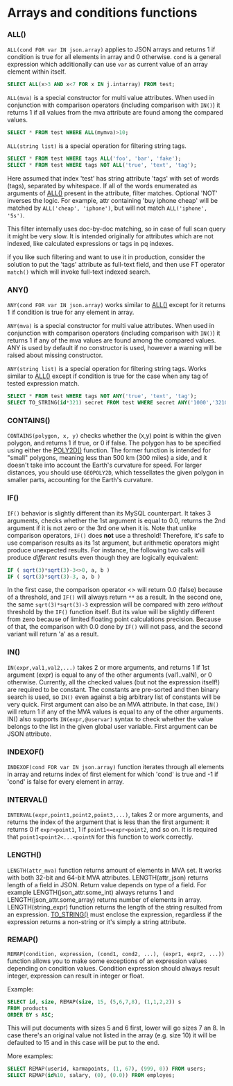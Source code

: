 # Arrays and conditions functions

### ALL()
`ALL(cond FOR var IN json.array)` applies to JSON arrays and returns 1 if condition is true for all elements in array and 0 otherwise. `cond` is a general expression which additionally can use `var` as current value of an array element within itself.

```sql
SELECT ALL(x>3 AND x<7 FOR x IN j.intarray) FROM test;
```

`ALL(mva)` is a special constructor for multi value attributes. When used in conjunction with comparison operators (including comparison with `IN()`) it returns 1 if all values from the mva attribute are found among the compared values.

```sql
SELECT * FROM test WHERE ALL(mymva)>10;
```

`ALL(string list)` is a special operation for filtering string tags.    

```sql
SELECT * FROM test WHERE tags ALL('foo', 'bar', 'fake');
SELECT * FROM test WHERE tags NOT ALL('true', 'text', 'tag');
```

Here assumed that index 'test' has string attribute 'tags' with set of words (tags), separated by whitespace. If all of the words enumerated as arguments of [ALL()](../Functions/Arrays_and_conditions_functions.md#ALL%28%29) present in the attribute, filter matches. Optional 'NOT' inverses the logic. For example, attr containing 'buy iphone cheap' will be matched by `ALL('cheap', 'iphone')`, but will not match `ALL('iphone', '5s')`.

This filter internally uses doc-by-doc matching, so in case of full scan query it might be very slow. It is intended originally for attributes which are not indexed, like calculated expressions or tags in pq indexes.

if you like such filtering and want to use it in production, consider the solution to put the 'tags' attribute as full-text field, and then use FT operator `match()` which will invoke full-text indexed search.       

### ANY()
`ANY(cond FOR var IN json.array)` works similar to [ALL()](../Functions/Arrays_and_conditions_functions.md#ALL%28%29) except for it returns 1 if condition is true for any element in array.

`ANY(mva)` is a special constructor for multi value attributes. When used in conjunction with comparison operators (including comparison with `IN()`) it returns 1 if any of the mva values are found among the compared values. ANY is used by default if no constructor is used, however a warning will be raised about missing constructor.

`ANY(string list)` is a special operation for filtering string tags.  Works similar to [ALL()](../Functions/Arrays_and_conditions_functions.md#ALL%28%29) except if condition is true for the case when any tag of tested expression match.

```sql
SELECT * FROM test WHERE tags NOT ANY('true', 'text', 'tag');
SELECT TO_STRING(id*321) secret FROM test WHERE secret ANY('1000','3210');
```

### CONTAINS()

`CONTAINS(polygon, x, y)` checks whether the (x,y) point is within the given polygon, and returns 1 if true, or 0 if false. The polygon has to be specified using either the  [POLY2D()](../Functions/Geo_spatial_functions.md#POLY2D%28%29) function. The former function is intended for "small" polygons, meaning less than 500 km (300 miles) a side, and it doesn't take into account the Earth's curvature for speed. For larger distances, you should use `GEOPOLY2D`, which tessellates the given polygon in smaller parts, accounting for the Earth's curvature.

### IF()

`IF()` behavior is slightly different than its MySQL counterpart. It takes 3 arguments, checks whether the 1st argument is equal to 0.0, returns the 2nd argument if it is not zero or the 3rd one when it is. Note that unlike comparison operators, `IF()` does **not** use a threshold! Therefore, it's safe to use comparison results as its 1st argument, but arithmetic operators might produce unexpected results. For instance, the following two calls will produce *different* results even though they are logically equivalent:

```sql
IF ( sqrt(3)*sqrt(3)-3<>0, a, b )
IF ( sqrt(3)*sqrt(3)-3, a, b )
```

In the first case, the comparison operator <> will return 0.0 (false) because of a threshold, and `IF()` will always return `**` as a result. In the second one, the same `sqrt(3)*sqrt(3)-3` expression will be compared with zero *without* threshold by the `IF()` function itself. But its value will be slightly different from zero because of limited floating point calculations precision. Because of that, the comparison with 0.0 done by `IF()` will not pass, and the second variant will return 'a' as a result.


### IN()
`IN(expr,val1,val2,...)` takes 2 or more arguments, and returns 1 if 1st argument (expr) is equal to any of the other arguments (val1..valN), or 0 otherwise. Currently, all the checked values (but not the expression itself!) are required to be constant. The constants are pre-sorted and then binary search is used, so `IN()` even against a big arbitrary list of constants will be very quick. First argument can also be an MVA attribute. In that case, `IN()` will return 1 if any of the MVA values is equal to any of the other arguments. IN() also supports `IN(expr,@uservar)` syntax to check whether the value belongs to the list in the given global user variable. First argument can be JSON attribute.

### INDEXOF()
`INDEXOF(cond FOR var IN json.array)` function iterates through all elements in array and returns index of first element for which 'cond' is true and -1 if 'cond' is false for every element in array.

### INTERVAL()
`INTERVAL(expr,point1,point2,point3,...)`, takes 2 or more arguments, and returns the index of the argument that is less than the first argument: it returns 0 if `expr<point1`, 1 if `point1<=expr<point2`, and so on. It is required that `point1<point2<...<pointN` for this    function to work correctly.


### LENGTH()
`LENGTH(attr_mva)` function returns amount of elements in MVA set. It works with both 32-bit and 64-bit MVA attributes. LENGTH(attr_json) returns length of a field in JSON. Return value depends on type of a field. For example LENGTH(json_attr.some_int) always returns 1 and LENGTH(json_attr.some_array) returns number of elements in array. LENGTH(string_expr) function returns the length of the string resulted from an expression.
[TO_STRING()](../Functions/Type_casting_functions.md#TO_STRING%28%29) must enclose the expression, regardless if the expression returns a   non-string or it's simply a string attribute.

### REMAP()
`REMAP(condition, expression, (cond1, cond2, ...), (expr1, expr2, ...))` function allows you to make some exceptions of an expression values depending on condition values. Condition expression should always result integer, expression can result in integer or float.

Example:

```sql
SELECT id, size, REMAP(size, 15, (5,6,7,8), (1,1,2,2)) s
FROM products
ORDER BY s ASC;
```

This will put documents with sizes 5 and 6 first, lower will go sizes 7 an 8. In case there's an original value not listed in the array (e.g. size 10) it will be defaulted to 15 and in this case will be put to the end.

More examples:

```sql
SELECT REMAP(userid, karmapoints, (1, 67), (999, 0)) FROM users;
SELECT REMAP(id%10, salary, (0), (0.0)) FROM employes;
```
